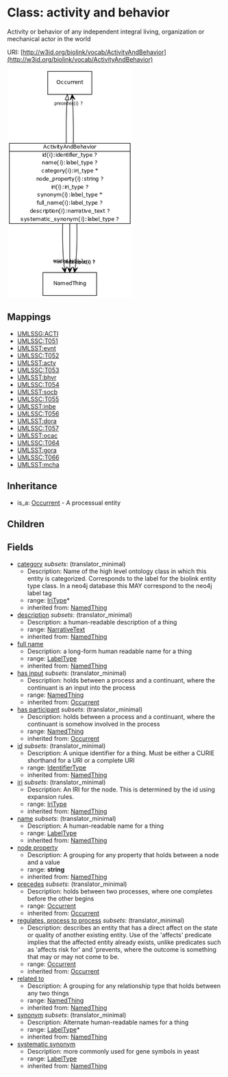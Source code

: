 # Class: activity and behavior


Activity or behavior of any independent integral living, organization or mechanical actor in the world

URI: [http://w3id.org/biolink/vocab/ActivityAndBehavior](http://w3id.org/biolink/vocab/ActivityAndBehavior)

![img](images/ActivityAndBehavior.png)
## Mappings

 * [UMLSSG:ACTI](http://purl.obolibrary.org/obo/UMLSSG_ACTI)
 * [UMLSSC:T051](http://purl.obolibrary.org/obo/UMLSSC_T051)
 * [UMLSST:evnt](http://purl.obolibrary.org/obo/UMLSST_evnt)
 * [UMLSSC:T052](http://purl.obolibrary.org/obo/UMLSSC_T052)
 * [UMLSST:acty](http://purl.obolibrary.org/obo/UMLSST_acty)
 * [UMLSSC:T053](http://purl.obolibrary.org/obo/UMLSSC_T053)
 * [UMLSST:bhvr](http://purl.obolibrary.org/obo/UMLSST_bhvr)
 * [UMLSSC:T054](http://purl.obolibrary.org/obo/UMLSSC_T054)
 * [UMLSST:socb](http://purl.obolibrary.org/obo/UMLSST_socb)
 * [UMLSSC:T055](http://purl.obolibrary.org/obo/UMLSSC_T055)
 * [UMLSST:inbe](http://purl.obolibrary.org/obo/UMLSST_inbe)
 * [UMLSSC:T056](http://purl.obolibrary.org/obo/UMLSSC_T056)
 * [UMLSST:dora](http://purl.obolibrary.org/obo/UMLSST_dora)
 * [UMLSSC:T057](http://purl.obolibrary.org/obo/UMLSSC_T057)
 * [UMLSST:ocac](http://purl.obolibrary.org/obo/UMLSST_ocac)
 * [UMLSSC:T064](http://purl.obolibrary.org/obo/UMLSSC_T064)
 * [UMLSST:gora](http://purl.obolibrary.org/obo/UMLSST_gora)
 * [UMLSSC:T066](http://purl.obolibrary.org/obo/UMLSSC_T066)
 * [UMLSST:mcha](http://purl.obolibrary.org/obo/UMLSST_mcha)
## Inheritance

 *  is_a: [Occurrent](Occurrent.md) - A processual entity
## Children

## Fields

 * [category](category.md) *subsets*: (translator_minimal)
    * Description: Name of the high level ontology class in which this entity is categorized. Corresponds to the label for the biolink entity type class. In a neo4j database this MAY correspond to the neo4j label tag
    * range: [IriType](IriType.md)*
    * inherited from: [NamedThing](NamedThing.md)
 * [description](description.md) *subsets*: (translator_minimal)
    * Description: a human-readable description of a thing
    * range: [NarrativeText](NarrativeText.md)
    * inherited from: [NamedThing](NamedThing.md)
 * [full name](full_name.md)
    * Description: a long-form human readable name for a thing
    * range: [LabelType](LabelType.md)
    * inherited from: [NamedThing](NamedThing.md)
 * [has input](has_input.md) *subsets*: (translator_minimal)
    * Description: holds between a process and a continuant, where the continuant is an input into the process
    * range: [NamedThing](NamedThing.md)
    * inherited from: [Occurrent](Occurrent.md)
 * [has participant](has_participant.md) *subsets*: (translator_minimal)
    * Description: holds between a process and a continuant, where the continuant is somehow involved in the process 
    * range: [NamedThing](NamedThing.md)
    * inherited from: [Occurrent](Occurrent.md)
 * [id](id.md) *subsets*: (translator_minimal)
    * Description: A unique identifier for a thing. Must be either a CURIE shorthand for a URI or a complete URI
    * range: [IdentifierType](IdentifierType.md)
    * inherited from: [NamedThing](NamedThing.md)
 * [iri](iri.md) *subsets*: (translator_minimal)
    * Description: An IRI for the node. This is determined by the id using expansion rules.
    * range: [IriType](IriType.md)
    * inherited from: [NamedThing](NamedThing.md)
 * [name](name.md) *subsets*: (translator_minimal)
    * Description: A human-readable name for a thing
    * range: [LabelType](LabelType.md)
    * inherited from: [NamedThing](NamedThing.md)
 * [node property](node_property.md)
    * Description: A grouping for any property that holds between a node and a value
    * range: **string**
    * inherited from: [NamedThing](NamedThing.md)
 * [precedes](precedes.md) *subsets*: (translator_minimal)
    * Description: holds between two processes, where one completes before the other begins
    * range: [Occurrent](Occurrent.md)
    * inherited from: [Occurrent](Occurrent.md)
 * [regulates, process to process](regulates_process_to_process.md) *subsets*: (translator_minimal)
    * Description: describes an entity that has a direct affect on the state or quality of another existing entity. Use of the 'affects' predicate implies that the affected entity already exists, unlike predicates such as 'affects risk for' and 'prevents, where the outcome is something that may or may not come to be.
    * range: [Occurrent](Occurrent.md)
    * inherited from: [Occurrent](Occurrent.md)
 * [related to](related_to.md)
    * Description: A grouping for any relationship type that holds between any two things
    * range: [NamedThing](NamedThing.md)
    * inherited from: [NamedThing](NamedThing.md)
 * [synonym](synonym.md) *subsets*: (translator_minimal)
    * Description: Alternate human-readable names for a thing
    * range: [LabelType](LabelType.md)*
    * inherited from: [NamedThing](NamedThing.md)
 * [systematic synonym](systematic_synonym.md)
    * Description: more commonly used for gene symbols in yeast
    * range: [LabelType](LabelType.md)
    * inherited from: [NamedThing](NamedThing.md)
